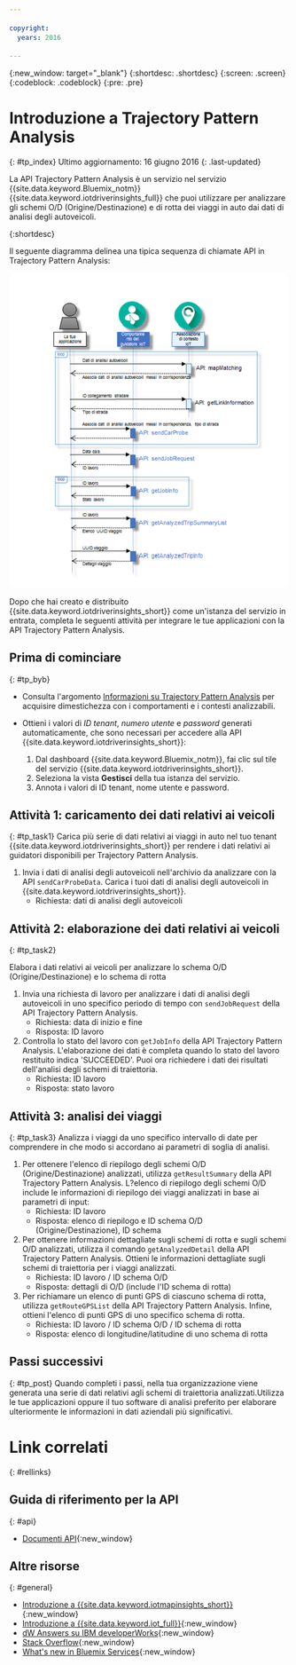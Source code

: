 ```yaml
---

copyright:
  years: 2016

---
```


{:new_window: target="_blank"}
{:shortdesc: .shortdesc}
{:screen: .screen}
{:codeblock: .codeblock}
{:pre: .pre}

# Introduzione a Trajectory Pattern Analysis
{: #tp_index}
Ultimo aggiornamento: 16 giugno 2016
{: .last-updated}

La API Trajectory Pattern Analysis è un servizio nel servizio {{site.data.keyword.Bluemix_notm}} {{site.data.keyword.iotdriverinsights_full}} che puoi utilizzare per analizzare gli schemi O/D (Origine/Destinazione) e di rotta dei viaggi in auto dai dati di analisi degli autoveicoli.

{:shortdesc}

Il seguente diagramma delinea una tipica sequenza di chiamate API in Trajectory Pattern Analysis:

![Tipica sequenza di analisi](images/tp_sequence_diagram.png "Tipica sequenza di analisi")

Dopo che hai creato e distribuito {{site.data.keyword.iotdriverinsights_short}} come un'istanza del servizio in entrata, completa le seguenti attività per integrare le tue applicazioni con la API Trajectory Pattern Analysis.

## Prima di cominciare
{: #tp_byb}
- Consulta l'argomento [Informazioni su Trajectory Pattern Analysis](tp_iotdriverinsights_overview.html) per acquisire dimestichezza con i comportamenti e i contesti analizzabili.
- Ottieni i valori di *ID tenant*, *numero utente* e *password* generati automaticamente, che sono necessari per accedere alla API {{site.data.keyword.iotdriverinsights_short}}:

  1. Dal dashboard {{site.data.keyword.Bluemix_notm}}, fai clic sul tile del servizio {{site.data.keyword.iotdriverinsights_short}}.
  2. Seleziona la vista **Gestisci** della tua istanza del servizio.
  3. Annota i valori di ID tenant, nome utente e password.

## Attività 1: caricamento dei dati relativi ai veicoli
{: #tp_task1}
Carica più serie di dati relativi ai viaggi in auto nel tuo tenant {{site.data.keyword.iotdriverinsights_short}} per rendere i dati relativi ai guidatori disponibili per Trajectory Pattern Analysis.

1. Invia i dati di analisi degli autoveicoli nell'archivio da analizzare con la API `sendCarProbeData`.
Carica i tuoi dati di analisi degli autoveicoli in {{site.data.keyword.iotdriverinsights_short}}.
   - Richiesta: dati di analisi degli autoveicoli

## Attività 2: elaborazione dei dati relativi ai veicoli
{: #tp_task2}

Elabora i dati relativi ai veicoli per analizzare lo schema O/D (Origine/Destinazione) e lo schema di rotta

1. Invia una richiesta di lavoro per analizzare i dati di analisi degli autoveicoli in uno specifico periodo di tempo con `sendJobRequest` della API Trajectory Pattern Analysis.
   - Richiesta: data di inizio e fine
   - Risposta: ID lavoro
2. Controlla lo stato del lavoro con `getJobInfo` della API Trajectory Pattern Analysis.
L'elaborazione dei dati è completa quando lo stato del lavoro restituito indica 'SUCCEEDED'. Puoi ora richiedere i dati dei risultati dell'analisi degli schemi di traiettoria.
   - Richiesta: ID lavoro
   - Risposta: stato lavoro

## Attività 3: analisi dei viaggi
{: #tp_task3}
Analizza i viaggi da uno specifico intervallo di date per comprendere in che modo si accordano ai parametri di soglia di analisi.

1. Per ottenere l'elenco di riepilogo degli schemi O/D (Origine/Destinazione) analizzati, utilizza `getResultSummary` della API Trajectory Pattern Analysis.
L?elenco di riepilogo degli schemi O/D include le informazioni di riepilogo dei viaggi analizzati in base ai parametri di input:
   - Richiesta: ID lavoro
   - Risposta: elenco di riepilogo e ID schema O/D (Origine/Destinazione), ID schema
2. Per ottenere informazioni dettagliate sugli schemi di rotta e sugli schemi O/D analizzati, utilizza il comando `getAnalyzedDetail` della API Trajectory Pattern Analysis.
Ottieni le informazioni dettagliate sugli schemi di traiettoria per i viaggi analizzati.
   - Richiesta: ID lavoro / ID schema O/D
   - Risposta: dettagli di O/D (include l'ID schema di rotta)
3. Per richiamare un elenco di punti GPS di ciascuno schema di rotta, utilizza `getRouteGPSList` della API Trajectory Pattern Analysis.
Infine, ottieni l'elenco di punti GPS di uno specifico schema di rotta.
   - Richiesta: ID lavoro / ID schema O/D / ID schema di rotta
   - Risposta: elenco di longitudine/latitudine di uno schema di rotta

## Passi successivi
{: #tp_post}
Quando completi i passi, nella tua organizzazione viene generata una serie di dati relativi agli schemi di traiettoria analizzati.Utilizza le tue applicazioni oppure il tuo software di analisi preferito per elaborare ulteriormente le informazioni in dati aziendali più significativi.

# Link correlati
{: #rellinks}

## Guida di riferimento per la API
{: #api}

* [Documenti API](http://ibm.biz/IoTDriverBehavior_APIdoc){:new_window}

## Altre risorse
{: #general}

* [Introduzione a {{site.data.keyword.iotmapinsights_short}}](../IotMapInsights/index.html){:new_window}
* [Introduzione a {{site.data.keyword.iot_full}}](https://www.ng.bluemix.net/docs/services/IoT/index.html){:new_window}
* [dW Answers su IBM developerWorks](https://developer.ibm.com/answers/topics/iot-driver-behavior){:new_window}
* [Stack Overflow](http://stackoverflow.com/questions/tagged/iot-driver-behavior){:new_window}
* [What's new in Bluemix Services](http://www.ng.bluemix.net/docs/whatsnew/index.html#services_category){:new_window}
